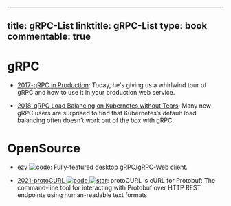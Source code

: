 
---
title: gRPC-List
linktitle: gRPC-List
type: book
commentable: true
---

# gRPC

- [2017-gRPC in Production](https://parg.co/ban): Today, he's giving us a whirlwind tour of gRPC and how to use it in your production web service.

- [2018-gRPC Load Balancing on Kubernetes without Tears](https://kubernetes.io/blog/2018/11/07/grpc-load-balancing-on-kubernetes-without-tears/): Many new gRPC users are surprised to find that Kubernetes’s default load balancing often doesn’t work out of the box with gRPC.

# OpenSource

- [ezy ![code](https://ng-tech.icu/assets/code.svg)](https://github.com/getezy/ezy): Fully-featured desktop gRPC/gRPC-Web client.

- [2021-protoCURL ![code](https://ng-tech.icu/assets/code.svg) ![star](https://img.shields.io/github/stars/qaware/protocurl)](https://github.com/qaware/protocurl): protoCURL is cURL for Protobuf: The command-line tool for interacting with Protobuf over HTTP REST endpoints using human-readable text formats

    